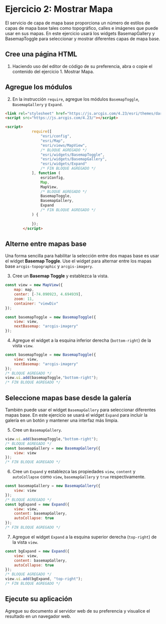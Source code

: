 # Ejercicio 2: Mostrar Mapa
El servicio de capa de mapa base proporciona un número de estilos de capas de mapa base tales como topográfico, calles e imágenes que puede usar en sus mapas.
En este ejercicio usará los widgets BasemapGallery y BasemapToggle para seleccionar y mostrar diferentes capas de mapa base.
## Cree una página HTML
1. Haciendo uso del editor de código de su preferencia, abra o copie el contenido del ejercicio 1. Mostrar Mapa.
## Agregue los módulos
2. En la instrucción `require`, agregue los módulos `BasemapToggle`, `BasemapGallery` y `Expand`.
```html
<link rel="stylesheet" href="https://js.arcgis.com/4.23/esri/themes/dark/main.css">
<script src="https://js.arcgis.com/4.23/"></script>

<script>
            require([
                "esri/config",
                "esri/Map",
                "esri/views/MapView",
                /* BLOQUE AGREGADO */
                "esri/widgets/BasemapToggle",
                "esri/widgets/BasemapGallery",
                "esri/widgets/Expand"
                /* FIN BLOQUE AGREGADO */
            ], function (
                esriConfig,
                Map,
                MapView,
                /* BLOQUE AGREGADO */
                BasemapToggle, 
                BasemapGallery,
                Expand
                /* FIN BLOQUE AGREGADO */
            ) {
                
            });
        </script>
```
## Alterne entre mapas base
Una forma sencilla para habilitar la selección entre dos mapas base es usar el widget **Basemap Toggle**. Use el widget para alternar entre los mapas base `arcgis-topographic` y `arcgis-imagery`.

3. Cree un **Basemap Toggle** y establezca la vista. 
```javascript
const view = new MapView({
    map: map,
    center: [-74.090923, 4.694939], 
    zoom: 11, 
    container: "viewDiv" 
});

const basemapToggle = new BasemapToggle({
    view: view,
    nextBasemap: "arcgis-imagery"
});
```
4. Agregue el widget a la esquina inferior derecha (`bottom-right`) de la vista `view`.
```javascript
const basemapToggle = new BasemapToggle({
    view: view,
    nextBasemap: "arcgis-imagery"
});
/* BLOQUE AGREGADO */
view.ui.add(basemapToggle,"bottom-right");
/* FIN BLOQUE AGREGADO */
```
## Seleccione mapas base desde la galería
También puede usar el widget `BasemapGallery` para seleccionar diferentes mapas base. En este ejercicio se usará el widget `Expand` para incluir la galería en un botón y mantener una interfaz más limpia. 

5. Cree un `BasemapGallery`.
```javascript
view.ui.add(basemapToggle,"bottom-right");
/* BLOQUE AGREGADO */
const basemapGallery = new BasemapGallery({
    view: view
});
/* FIN BLOQUE AGREGADO */
```
6. Cree un `Expand` y establezca las propiedades `view`, `content` y `autoCollapse` como `view`, `basemapGallery` y `true` respectivamente.
```javascript
const basemapGallery = new BasemapGallery({
    view: view
});
/* BLOQUE AGREGADO */
const bgExpand = new Expand({
    view: view,
    content: basemapGallery,
    autoCollapse: true
});
/* FIN BLOQUE AGREGADO */
```
7. Agregue el widget `Expand` a la esquina superior derecha (`top-right`) de la vista `view`.
```javascript
const bgExpand = new Expand({
    view: view,
    content: basemapGallery,
    autoCollapse: true
});
/* BLOQUE AGREGADO */
view.ui.add(bgExpand, "top-right");
/* FIN BLOQUE AGREGADO */
```
## Ejecute su aplicación
Agregue su documento al servidor web de su preferencia y visualice el resultado en un navegador web.
